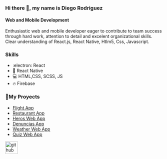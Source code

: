 ### Hi there 👋, my name is Diego Rodriguez
#### Web and Mobile Development
Enthusiastic web and mobile developer eager to contribute to team success through hard work, attention to detail and excelent organizational skills. Clear understanding of React.js, React Native, Htlm5, Css, Javascript.

### Skills

* :electron: React
* :iphone: React Native
* 💻 HTML,CSS, SCSS, JS
* 🔥  Firebase

### 🔭My Proyects
- [Flight App](https://www.youtube.com/watch?v=6xTZxdL9hM4)
- [Restaurant App](https://youtu.be/ZC0ZocIu5SE)
- [Heros Web App](https://youtu.be/w_-ubO1mXtQ)
- [Denuncias App](https://youtu.be/a1nfATInwqA)
- [Weather Web App](https://youtu.be/g5MaI3GobZU)
- [Quiz Web App](https://youtu.be/FZbvGL2KJoY)



[<img src='https://cdn.jsdelivr.net/npm/simple-icons@3.0.1/icons/github.svg' alt='github' height='40'>](https://github.com/DiegoSpielzeug)  




<!--
**DiegoSpielzeug/DiegoSpielzeug** is a ✨ _special_ ✨ repository because its `README.md` (this file) appears on your GitHub profile.

Here are some ideas to get you started:

- 🔭 I’m currently working on ...
- 🌱 I’m currently learning ...
- 👯 I’m looking to collaborate on ...
- 🤔 I’m looking for help with ...
- 💬 Ask me about ...
- 📫 How to reach me: ...
- 😄 Pronouns: ...
- ⚡ Fun fact: ...
-->
